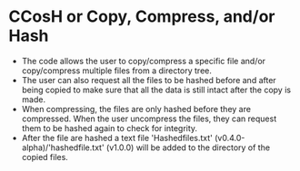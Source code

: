 # CCosH or Copy, Compress, and/or Hash
- The code allows the user to copy/compress a specific file and/or copy/compress multiple files from a directory tree.                       
- The user can also request all the files to be hashed before and after being copied to make sure that all the data is still intact after the copy is made.                 
- When compressing, the files are only hashed before they are compressed. When the user uncompress the files, they can request them to be 
hashed again to check for integrity.                                              
- After the file are hashed a text file 'Hashedfiles.txt' (v0.4.0-alpha)/'hashedfile.txt' (v1.0.0) will be added to the directory of the copied files.
